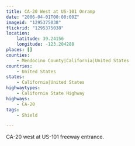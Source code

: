 ```yaml
---
title: CA-20 West at US-101 Onramp
date: "2006-04-01T00:00:00Z"
imageid: "1295375038"
flickrid: "1295375038"
location:
    latitude: 39.24156
    longitude: -123.204288
places: []
counties:
    - Mendocino County|California|United States
countries:
    - United States
states:
    - California|United States
highwaytypes:
    - California State Highway
highways:
    - CA-20
tags:
    - Shield

---
```

CA-20 west at US-101 freeway entrance.